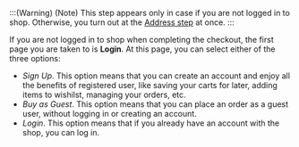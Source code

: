 :::(Warning) (Note)
This step appears only in case if you are not logged in to shop. Otherwise, you turn out at the [Address step](https://documentation.spryker.com/docs/en/address-step-shop-guide-201911) at once.
:::

If you are not logged in to shop when completing the checkout, the first page you are taken to is **Login**. At this page, you can select either of the three options:

* *Sign Up*. This option means that you can create an account and enjoy all the benefits of registered user, like saving your carts for later, adding items to wishilst, managing your orders, etc. 
* *Buy as Guest*. This option means that you can place an order as a guest user, without logging in or creating an account.
* *Login*. This option means that if you already have an account with the shop, you can log in.